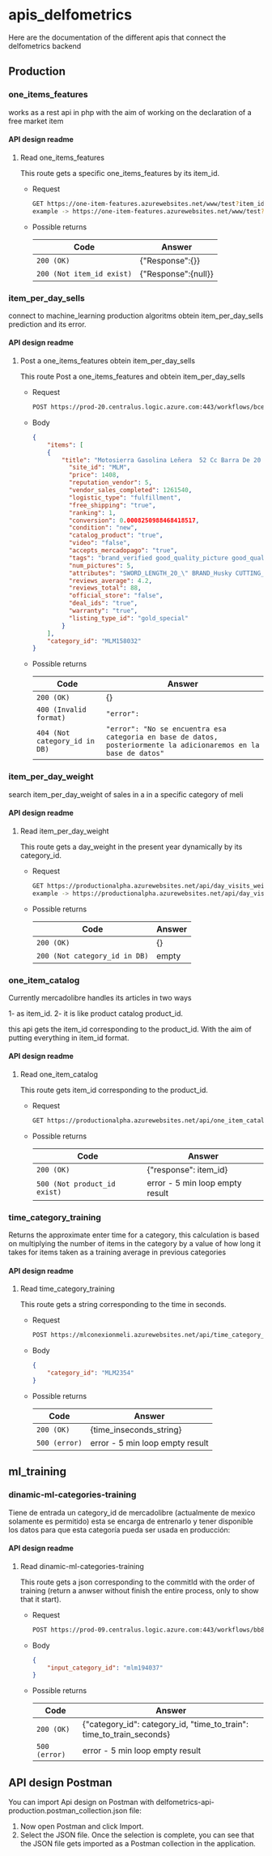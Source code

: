 # apis_delfometrics
Here are the documentation of the different apis that connect the delfometrics backend

## Production

### one_items_features

works as a rest api in php with the aim of working on the declaration of a free market item

#### API design readme

1. Read one_items_features

    This route gets a specific one_items_features by its item_id.
    - Request
        ```bash
        GET https://one-item-features.azurewebsites.net/www/test?item_id=:item_id 
        example -> https://one-item-features.azurewebsites.net/www/test?item_id=MLM647635498
        ```
    
    - Possible returns

        Code | Answer
        ------------ | -------------
        `200 (OK)` | {"Response":{}}
        `200 (Not item_id exist)` | {"Response":{null}}
        
### item_per_day_sells

connect to machine_learning production algoritms obtein item_per_day_sells prediction and its error.

#### API design readme

1. Post a one_items_features obtein item_per_day_sells

    This route Post a one_items_features and obtein item_per_day_sells
    - Request
        ```bash
        POST https://prod-20.centralus.logic.azure.com:443/workflows/bcec4a46a2d64d109c1d8a83d0b7791b/triggers/manual/paths/invoke?api-version=2016-10-01&sp=%2Ftriggers%2Fmanual%2Frun&sv=1.0&sig=leNB3U_CW5gc2be7GRIfH27VgZnPqQ_MCUKBbyca1Mg 
        ```
    - Body
        ```json
        {
            "items": [
            {
                "title": "Motosierra Gasolina Leñera  52 Cc Barra De 20  Hkm5220 Husky",
                  "site_id": "MLM",
                  "price": 1408,
                  "reputation_vendor": 5,
                  "vendor_sales_completed": 1261540,
                  "logistic_type": "fulfillment",
                  "free_shipping": "true",
                  "ranking": 1,
                  "conversion": 0.0008250988468418517,
                  "condition": "new",
                  "catalog_product": "true",
                  "video": "false",
                  "accepts_mercadopago": "true",
                  "tags": "brand_verified good_quality_picture good_quality_thumbnail immediate_payment cart_eligible",
                  "num_pictures": 5,
                  "attributes": "SWORD_LENGTH_20_\" BRAND_Husky CUTTING_DIAMETER_560_mm ENGINE_DISPLACEMENT_52_cc FUEL_TYPES_Nafta GTIN_7503025059068 ITEM_CONDITION_Nuevo MODEL_HKM5220 PACKAGE_HEIGHT_30_cm PACKAGE_LENGTH_45_cm PACKAGE_WEIGHT_5500_g PACKAGE_WIDTH_10_cm POWER_2.5_hp RECOMMENDED_USES_Jardinería SELLER_SKU_7503025059068 TANK_CAPACITY_550_mL WEIGHT_7.5_kg",
                  "reviews_average": 4.2,
                  "reviews_total": 88,
                  "official_store": "false",
                  "deal_ids": "true",
                  "warranty": "true",
                  "listing_type_id": "gold_special"
                }
            ],
            "category_id": "MLM158032"
        }
        ```
    - Possible returns

        Code | Answer
        ------------ | -------------
        `200 (OK)` | {} 
        `400 (Invalid format)` | `"error":`
        `404 (Not category_id in DB)` | `"error": "No se encuentra esa categoria en base de datos, posteriormente la adicionaremos en la base de datos"`
        
### item_per_day_weight

search item_per_day_weight of sales in a in a specific category of meli

#### API design readme

1. Read item_per_day_weight

    This route gets a day_weight in the present year dynamically by its category_id.
    - Request
        ```bash
        GET https://productionalpha.azurewebsites.net/api/day_visits_weight?code=ZH7nZn8a4MoC5CrafyAdLZkniR35nkmq2hNo2wsY8456dxdxFygJbQ==&category_id=:category_id 
        example -> https://productionalpha.azurewebsites.net/api/day_visits_weight?code=ZH7nZn8a4MoC5CrafyAdLZkniR35nkmq2hNo2wsY8456dxdxFygJbQ==&category_id=MLM158032
        ```
    
    - Possible returns

        Code | Answer
        ------------ | -------------
        `200 (OK)` | {}
        `200 (Not category_id in DB)` | empty
        
### one_item_catalog

Currently mercadolibre handles its articles in two ways 

1- as item_id. 
2- it is like product catalog product_id.

this api gets the item_id corresponding to the product_id. With the aim of putting everything in item_id format.

#### API design readme

1. Read one_item_catalog

    This route gets item_id corresponding to the product_id.
    - Request
        ```bash
        GET https://productionalpha.azurewebsites.net/api/one_item_catalog?code=RXzrvm59PH31jrMaa5KRe0lA/rro4CrMQ385FEQec2Qr1kM1V9mGEQ==&catalog_product=:product_id 
        ```
    
    - Possible returns

        Code | Answer
        ------------ | -------------
        `200 (OK)` | {"response": item_id}
        `500 (Not product_id exist)` | error - 5 min loop empty result

### time_category_training

Returns the approximate enter time for a category, this calculation is based on multiplying the number of items in the category by a value of how long it takes for items taken as a training average in previous categories

#### API design readme

1. Read time_category_training

    This route gets a string corresponding to the time in seconds.
    - Request
        ```bash
        POST https://mlconexionmeli.azurewebsites.net/api/time_category_training
        ```
    - Body
        ```json
        {
            "category_id": "MLM2354"
        }
        ```
    - Possible returns

        Code | Answer
        ------------ | -------------
        `200 (OK)` | {time_inseconds_string}
        `500 (error)` | error - 5 min loop empty result
        
## ml_training

### dinamic-ml-categories-training

Tiene de entrada un category_id de mercadolibre (actualmente de mexico solamente es permitido) esta se encarga de entrenarlo y tener disponible los datos para que esta categoría pueda ser usada en producción:

#### API design readme

1. Read dinamic-ml-categories-training

    This route gets a json corresponding to the commitId with the order of training (return a anwser without finish the entire process, only to show that it start).
    - Request
        ```bash
        POST https://prod-09.centralus.logic.azure.com:443/workflows/bb8b6cd07e8b4f2ebf6e436d8baee782/triggers/request/paths/invoke?api-version=2016-10-01&sp=%2Ftriggers%2Frequest%2Frun&sv=1.0&sig=6KiSJiRLYathVAJYJHv_zdv_Ckin2QXaSKL4Qp2lXTk
        ```
    - Body
        ```json
        {
            "input_category_id": "mlm194037"
        }
        ```
    - Possible returns

        Code | Answer
        ------------ | -------------
        `200 (OK)` | {"category_id": category_id, "time_to_train": time_to_train_seconds}
        `500 (error)` | error - 5 min loop empty result

## API design Postman

You can import Api design on Postman with delfometrics-api-production.postman_collection.json file: 

1. Now open Postman and click Import.
2. Select the JSON file. Once the selection is complete, you can see that the JSON file gets imported as a Postman collection in the application.
